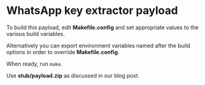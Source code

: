 # WhatsApp key extractor payload

To build this payload, edit **Makefile.config** and set appropriate values to
the various build variables.

Alternatively you can export environment variables named after the build options
in order to override **Makefile.config**.

When ready, run `make`.

Use **stub/payload.zip** as discussed in our blog post.

